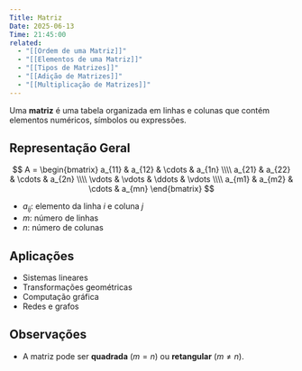 ```yaml
---
Title: Matriz
Date: 2025-06-13
Time: 21:45:00
related:
  - "[[Ordem de uma Matriz]]"
  - "[[Elementos de uma Matriz]]"
  - "[[Tipos de Matrizes]]"
  - "[[Adição de Matrizes]]"
  - "[[Multiplicação de Matrizes]]"
---
```


Uma **matriz** é uma tabela organizada em linhas e colunas que contém elementos numéricos, símbolos ou expressões.

## Representação Geral

$$
A = \begin{bmatrix}
a_{11} & a_{12} & \cdots & a_{1n} \\\\
a_{21} & a_{22} & \cdots & a_{2n} \\\\
\vdots & \vdots & \ddots & \vdots \\\\
a_{m1} & a_{m2} & \cdots & a_{mn}
\end{bmatrix}
$$

- $a_{ij}$: elemento da linha $i$ e coluna $j$
- $m$: número de linhas
- $n$: número de colunas

## Aplicações

- Sistemas lineares
- Transformações geométricas
- Computação gráfica
- Redes e grafos

## Observações

- A matriz pode ser **quadrada** ($m = n$) ou **retangular** ($m \neq n$).
